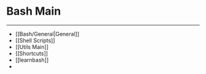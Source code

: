# Bash Main
***
- [[Bash/General|General]]
- [[Shell Scripts]]
- [[Utils Main]]
- [[Shortcuts]]
- [[learnbash]]
- 
